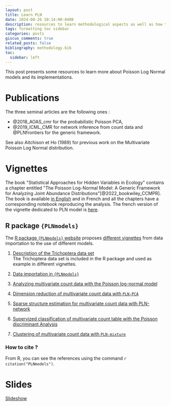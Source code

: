 ```yaml
---
layout: post
title: Learn PLN
date: 2024-08-26 10:14:00-0400
description: resources to learn methodological aspects as well as how to use PLN in practice
tags: formatting toc sidebar
categories: posts
giscus_comments: true
related_posts: false
bibliography: methodology.bib
toc:
  sidebar: left
---
```


This post presents some resources to learn more about Poisson Log Normal models and its implementations.

# Publications

The three seminal articles are the following ones : 
- @2018_AOAS_cmr for the probabilistic Poisson PCA, 
- @2019_ICML_CMR for network inference from count data 
and @PLNfrontiers for the generic framework.

See also Aitchison et Ho (1989) for previous work on the Multivariate Poisson Log Normal distribution.

# Vignettes

The book "Statistical Approaches for Hidden Variables in Ecology" contains a chapter entitled  "The Poisson Log-Normal Model: A Generic Framework for Analyzing Joint Abundance Distributions"[@2022_bookwiley_CCMPR]. The book is available [in English](https://onlinelibrary.wiley.com/doi/book/10.1002/9781119902799) and in French and all the chapters have a corresponding notebook reproducing the analysis. The french version of the vignette dedicated to PLN model is [here](https://oliviergimenez.github.io/code_livre_variables_cachees/chiquet.html).

## R package `{PLNmodels}`
The [R package `{PLNmodels}` website](https://pln-team.github.io/) proposes [different vignettes](https://pln-team.github.io/PLNmodels/) from data importation to the use of different models.

1. [Description of the Trichoptera data set](https://pln-team.github.io/PLNmodels/articles/Trichoptera.html)  
The Trichoptera data set is included in the R package and used as example in different vignettes. 

2. [Data importation in `{PLNmodels}`](https://pln-team.github.io/PLNmodels/articles/Import_data.html)  
3. [Analyzing multivariate count data with the Poisson log-normal model](https://pln-team.github.io/PLNmodels/articles/PLN.html)
4. [Dimension reduction of multivariate count data with `PLN-PCA`](https://pln-team.github.io/PLNmodels/articles/PLNPCA.html)
5. [Sparse structure estimation for multivariate count data with PLN-network](https://pln-team.github.io/PLNmodels/articles/PLNnetwork.html)
6. [Supervized classification of multivariate count table with the Poisson discriminant Analysis](https://pln-team.github.io/PLNmodels/articles/PLNLDA.html)
7. [Clustering of multivariate count data with `PLN-mixture`](https://pln-team.github.io/PLNmodels/articles/PLNmixture.html)

### How to cite ?

From R, you can see the references using the command `r citation("PLNmodels")`.

# Slides

[Slideshow](https://pln-team.github.io/slideshow/#1)
